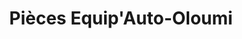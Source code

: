 ---
title: "Pièces Equip'Auto-Oloumi"
url: /libreville/pieces-equipauto-oloumi/
shop: pièces de voitures
---